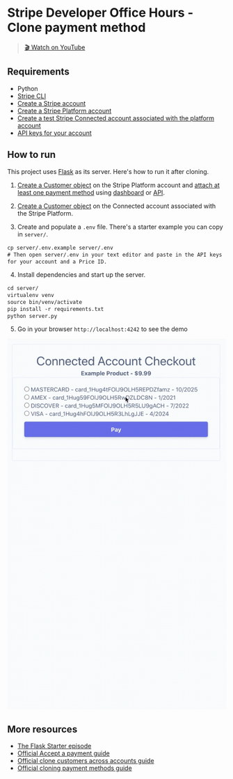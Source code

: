 # Stripe Developer Office Hours - Clone payment method

> [🎬 Watch on YouTube](https://www.youtube.com/watch?v=ri07uPos1gs)

## Requirements
* Python
* [Stripe CLI](https://github.com/stripe/stripe-cli/)
* [Create a Stripe account](https://dashboard.stripe.com/register)
* [Create a Stripe Platform account](https://dashboard.stripe.com/register/connect)
* [Create a test Stripe Connected account associated with the platform account](https://stripe.com/docs/connect/standard-accounts#create-account)
* [API keys for your account](https://stripe.com/docs/keys)

## How to run
This project uses [Flask](https://flask.palletsprojects.com/en/1.1.x/) as its server. Here's how to run it after cloning.

1. [Create a Customer object](https://stripe.com/docs/payments/save-during-payment#web-create-a-customer) on the Stripe Platform account and [attach at least one payment method](https://stripe.com/docs/api/payment_methods/attach) using [dashboard](https://dashboard.stripe.com/customers) or [API](https://stripe.com/docs/api/customers/create).

2. [Create a Customer object](https://stripe.com/docs/payments/save-during-payment#web-create-a-customer) on the Connected account associated with the Stripe Platform.

3. Create and populate a `.env` file. There's a starter example you can copy in `server/`.

```
cp server/.env.example server/.env
# Then open server/.env in your text editor and paste in the API keys for your account and a Price ID.
```

4. Install dependencies and start up the server.

```
cd server/
virtualenv venv
source bin/venv/activate 
pip install -r requirements.txt 
python server.py
```

5. Go in your browser `http://localhost:4242` to see the demo

![A gif of cloning a payment method for a one-time payment.](./clone-payment-method.gif)

## More resources
* [The Flask Starter episode](https://www.youtube.com/watch?v=7Ul1vfmsDck)
* [Official Accept a payment guide](https://stripe.com/docs/payments/accept-a-payment)
* [Official clone customers across accounts guide](https://stripe.com/docs/connect/cloning-saved-payment-methods)
* [Official cloning payment methods guide](https://stripe.com/docs/payments/payment-methods/connect#cloning-payment-methods)
